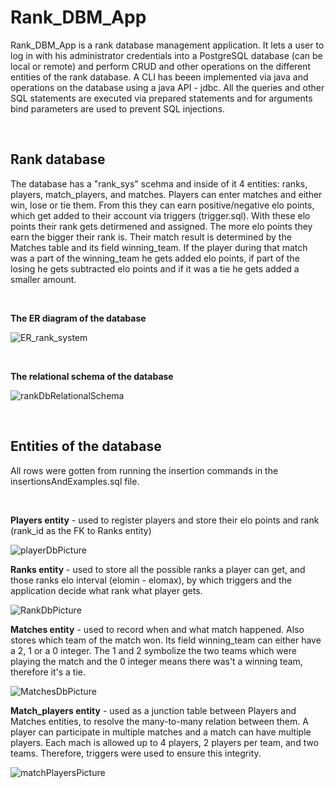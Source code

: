 # Rank_DBM_App


Rank_DBM_App is a rank database management application. It lets a user to log in with his administrator credentials into a PostgreSQL database (can be local or remote) and perform CRUD and other operations on the different entities of the rank database. A CLI has beeen implemented via java and operations on the database using a java API - jdbc. All the queries and other SQL statements are executed via prepared statements and for arguments bind parameters are used to prevent SQL injections. 

<br>

Rank database
---

The database has a "rank_sys" scehma and inside of it 4 entities: ranks, players, match_players, and matches. Players can enter matches and either win, lose or tie them. From this they can earn positive/negative elo points, which get added to their account via triggers (trigger.sql). With these elo points their rank gets detirmened and assigned. The more elo points they earn the bigger their rank is. Their match result is determined by the Matches table and its field winning_team. If the player during that match was a part of the winning_team he gets added elo points, if part of the losing he gets subtracted elo points and if it was a tie he gets added a smaller amount.

<br>

**The ER diagram of the database**

![ER_rank_system](https://github.com/user-attachments/assets/cdcaeafc-3509-49d7-8876-6f6d06e7cdf0)

<br>

**The relational schema of the database**

![rankDbRelationalSchema](https://github.com/user-attachments/assets/000a75b0-0744-4dc2-b146-6053917796c1)


<br>


Entities of the database
---

All rows were gotten from running the insertion commands in the insertionsAndExamples.sql file.

<br>

**Players entity** - used to register players and store their elo points and rank (rank_id as the FK to Ranks entity)

![playerDbPicture](https://github.com/user-attachments/assets/e25e8cb0-a2ac-4f78-97fc-416247b8624d)

**Ranks entity** - used to store all the possible ranks a player can get, and those ranks elo interval (elomin - elomax), by which triggers and the application decide what rank what player gets.

![RankDbPicture](https://github.com/user-attachments/assets/41e98ab0-7ae7-4ec2-a759-4a7c2646492f)

**Matches entity** - used to record when and what match happened. Also stores which team of the match won. Its field winning_team can either have a 2, 1 or a 0 integer. The 1 and 2 symbolize the two teams which were playing the match and the 0 integer means there was't a winning team, therefore it's a tie.

![MatchesDbPicture](https://github.com/user-attachments/assets/31d2cf46-322f-40f3-98c3-3a402897f8c5)

**Match_players entity** - used as a junction table between Players and Matches entities, to resolve the many-to-many relation between them. A player can participate in multiple matches and a match can have multiple players. Each mach is allowed up to 4 players, 2 players per team, and two teams. Therefore, triggers were used to ensure this integrity.

![matchPlayersPicture](https://github.com/user-attachments/assets/ef58a1af-c28f-44f5-8c2a-1a587ef715ef)

